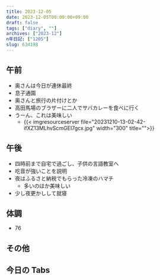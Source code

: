 ```yaml
---
title: 2023-12-05
date: 2023-12-05T00:00:00+09:00
draft: false
tags: ["diary", ""]
archives: ["2023-12"]
n年日記: ["1205"]
slug: 634198
---
```


## 午前

- 奥さんは今日が連休最終
- 息子通園
- 奥さんと旅行の片付けとか
- 高田馬場のブラザーに二人でサバカレーを食べに行く
- うーん、これは美味しい
  - {{< imgresourceserver file="20231210-13-02-42-ifXZ13MLhvScmGEI7gcx.jpg" width="300" title="">}}

## 午後

- 四時前まで自宅で過ごし、子供の言語教室へ
- 吃音が強いことを説明
- 夜はふるさと納税でもらった冷凍のハマチ
  - 多いのほか美味しい
- 少し夜更かしして就寝

## 体調

- 76

## その他

## 今日の Tabs
